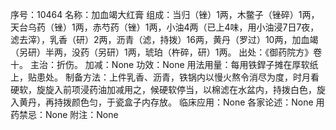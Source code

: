 序号：10464
名称：加血竭大红膏
组成：当归（锉）1两，木鳖子（锉碎）1两，天台乌药（锉）1两，赤芍药（锉）1两，小油4两（已上4味，用小油浸7日7夜，滤去滓），乳香（研）2两，沥青（滤，持拨）16两，黄丹（罗过）10两，加血竭（另研）半两，没药（另研）1两，琥珀（杵碎，研）1两。
出处：《御药院方》卷十。
主治：折伤。
加减：None
功效：None
用法用量：每用铁銲子摊在厚软纸上，贴患处。
制备方法：上件乳香、沥青，铁锅内以慢火熬令消尽为度，时月看硬软，旋旋入前项浸药油加减用之，候硬软停当，以棉滤在水盆内，持拨白色，旋入黄丹，再持拨颜色匀，于瓷盒子内存放。
临床应用：None
各家论述：None
用药禁忌：None
附注：None
